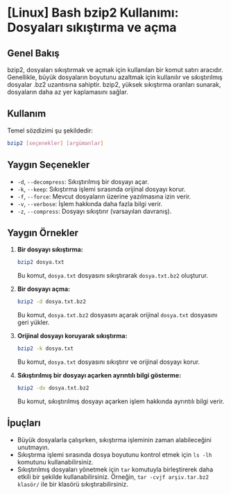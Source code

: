 # [Linux] Bash bzip2 Kullanımı: Dosyaları sıkıştırma ve açma

## Genel Bakış
bzip2, dosyaları sıkıştırmak ve açmak için kullanılan bir komut satırı aracıdır. Genellikle, büyük dosyaların boyutunu azaltmak için kullanılır ve sıkıştırılmış dosyalar .bz2 uzantısına sahiptir. bzip2, yüksek sıkıştırma oranları sunarak, dosyaların daha az yer kaplamasını sağlar.

## Kullanım
Temel sözdizimi şu şekildedir:

```bash
bzip2 [seçenekler] [argümanlar]
```

## Yaygın Seçenekler
- `-d`, `--decompress`: Sıkıştırılmış bir dosyayı açar.
- `-k`, `--keep`: Sıkıştırma işlemi sırasında orijinal dosyayı korur.
- `-f`, `--force`: Mevcut dosyaların üzerine yazılmasına izin verir.
- `-v`, `--verbose`: İşlem hakkında daha fazla bilgi verir.
- `-z`, `--compress`: Dosyayı sıkıştırır (varsayılan davranış).

## Yaygın Örnekler
1. **Bir dosyayı sıkıştırma:**
   ```bash
   bzip2 dosya.txt
   ```
   Bu komut, `dosya.txt` dosyasını sıkıştırarak `dosya.txt.bz2` oluşturur.

2. **Bir dosyayı açma:**
   ```bash
   bzip2 -d dosya.txt.bz2
   ```
   Bu komut, `dosya.txt.bz2` dosyasını açarak orijinal `dosya.txt` dosyasını geri yükler.

3. **Orijinal dosyayı koruyarak sıkıştırma:**
   ```bash
   bzip2 -k dosya.txt
   ```
   Bu komut, `dosya.txt` dosyasını sıkıştırır ve orijinal dosyayı korur.

4. **Sıkıştırılmış bir dosyayı açarken ayrıntılı bilgi gösterme:**
   ```bash
   bzip2 -dv dosya.txt.bz2
   ```
   Bu komut, sıkıştırılmış dosyayı açarken işlem hakkında ayrıntılı bilgi verir.

## İpuçları
- Büyük dosyalarla çalışırken, sıkıştırma işleminin zaman alabileceğini unutmayın.
- Sıkıştırma işlemi sırasında dosya boyutunu kontrol etmek için `ls -lh` komutunu kullanabilirsiniz.
- Sıkıştırılmış dosyaları yönetmek için `tar` komutuyla birleştirerek daha etkili bir şekilde kullanabilirsiniz. Örneğin, `tar -cvjf arşiv.tar.bz2 klasör/` ile bir klasörü sıkıştırabilirsiniz.